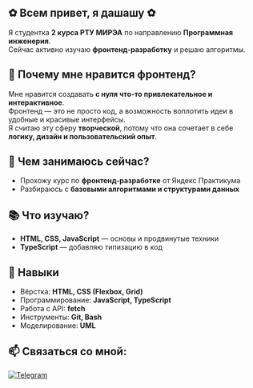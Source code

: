 ## ✿ Всем привет, я дашашу ✿

Я студентка **2 курса РТУ МИРЭА** по направлению **Программная инженерия**.  
Сейчас активно изучаю **фронтенд-разработку** и решаю алгоритмы.  

## 🎨 Почему мне нравится фронтенд?  
Мне нравится создавать **с нуля что-то привлекательное и интерактивное**.  
Фронтенд — это не просто код, а возможность воплотить идеи в удобные и красивые интерфейсы.  
Я считаю эту сферу **творческой**, потому что она сочетает в себе **логику, дизайн и пользовательский опыт**. 

## 🚀 Чем занимаюсь сейчас?  
- Прохожу курс по **фронтенд-разработке** от Яндекс Практикума  
- Разбираюсь с **базовыми алгоритмами и структурами данных**  

## 📚 Что изучаю?  
- **HTML, CSS, JavaScript** — основы и продвинутые техники  
- **TypeScript** — добавляю типизацию в код  

## 🔧 Навыки  
- Вёрстка: **HTML, CSS (Flexbox, Grid)**  
- Программирование: **JavaScript, TypeScript**  
- Работа с API: **fetch**  
- Инструменты: **Git, Bash**   
- Моделирование: **UML**  
  

## 📫 Связаться со мной:  
[![Telegram](https://img.shields.io/badge/Telegram-26A5E4?style=for-the-badge&logo=telegram&logoColor=white)](https://t.me/DashaShu)  

<!--
**DashaShoo/DashaShoo** is a ✨ _special_ ✨ repository because its `README.md` (this file) appears on your GitHub profile.

Here are some ideas to get you started:

- 🔭 I’m currently working on ...
- 🌱 I’m currently learning ...
- 👯 I’m looking to collaborate on ...
- 🤔 I’m looking for help with ...
- 💬 Ask me about ...
- 📫 How to reach me: ...
- 😄 Pronouns: ...
- ⚡ Fun fact: ...
-->
